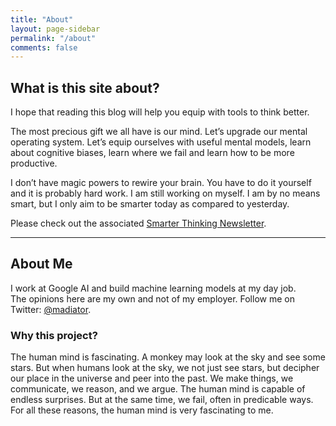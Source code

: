 ```yaml
---
title: "About"
layout: page-sidebar
permalink: "/about"
comments: false
---
```

## What is this site about?
I hope that reading this blog will help you equip with tools to think better. 

The most precious gift we all have is our mind. Let’s upgrade our mental operating system. Let’s equip ourselves with useful mental models, learn about cognitive biases, learn where we fail and learn how to be more productive.

I don’t have magic powers to rewire your brain. You have to do it yourself and it is probably hard work. I am still working on myself. I am by no means smart, but I only aim to be smarter today as compared to yesterday.

Please check out the associated [Smarter Thinking Newsletter](http://smarter.substack.com).

--- 

## About Me
I work at Google AI and build machine learning models at my day job. \
The opinions here are my own and not of my employer.
Follow me on Twitter: [@madiator](http://twitter.com/madiator).

### Why this project?
The human mind is fascinating. A monkey may look at the sky and see some stars. But when humans look at the sky, we not just see stars, but decipher our place in the universe and peer into the past.
We make things, we communicate, we reason, and we argue. The human mind is capable of endless surprises. But at the same time, we fail, often in predicable ways.
For all these reasons, the human mind is very fascinating to me.
